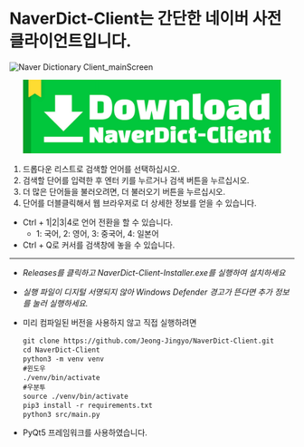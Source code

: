 ﻿# NaverDict-Client는 간단한 네이버 사전 클라이언트입니다.

![Naver Dictionary Client_mainScreen](https://user-images.githubusercontent.com/61839345/107855805-e8b82080-6e67-11eb-9bd0-1fca21e0650f.gif)

<p align="center">
<a href="https://github.com/Jeong-Jingyo/NaverDict-Client/releases/latest/download/NaverDict-Client-Installer.exe"><img src="https://raw.githubusercontent.com/Jeong-Jingyo/NaverDict-Client/main/assets/download-installer.jpg" title="download NaverDict-Client installer" alt="download NaverDict-Client installer" height="130px" widght="130px"></a></p>

1. 드롭다운 리스트로 검색할 언어를 선택하십시오. 
2. 검색할 단어를 입력한 후 엔터 키를 누르거나 검색 버튼을 누르십시오.
3. 더 많은 단어들을 불러오려면, 더 불러오기 버튼을 누르십시오.
4. 단어를 더블클릭해서 웹 브라우저로 더 상세한 정보를 얻을 수 있습니다.
* Ctrl + 1|2|3|4로 언어 전환을 할 수 있습니다.
  - 1: 국어, 2: 영어, 3: 중국어, 4: 일본어
* Ctrl + Q로 커서를 검색창에 놓을 수 있습니다.
-----
* *Releases를 클릭하고 NaverDict-Client-Installer.exe를 실행하여 설치하세요*
* *실행 파일이 디지털 서명되지 않아 Windows Defender 경고가 뜬다면 추가 정보를 눌러 실행하세요.*
* 미리 컴파일된 버전을 사용하지 않고 직접 실행하려면

      git clone https://github.com/Jeong-Jingyo/NaverDict-Client.git
      cd NaverDict-Client
      python3 -m venv venv
      #윈도우
      ./venv/bin/activate
      #우분투
      source ./venv/bin/activate
      pip3 install -r requirements.txt
      python3 src/main.py
      
* PyQt5 프레임워크를 사용하였습니다.
